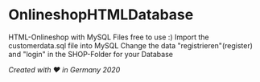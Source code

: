 # OnlineshopHTMLDatabase


HTML-Onlineshop with MySQL Files free to use :)
Import the customerdata.sql file into MySQL
Change the data "registrieren"(register) and "login" in the SHOP-Folder for your Database



*Created with ♥ in Germany 2020*
